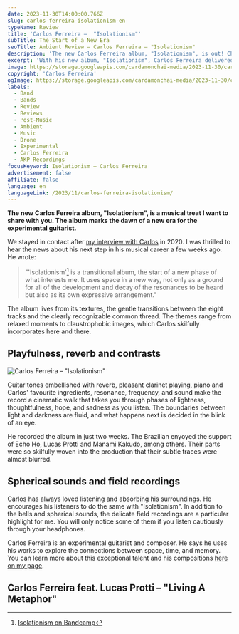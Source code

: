 ```yaml
---
date: 2023-11-30T14:00:00.766Z
slug: carlos-ferreira-isolationism-en
typeName: Review
title: 'Carlos Ferreira –  "Isolationism"'
subTitle: The Start of a New Era
seoTitle: Ambient Review – Carlos Ferreira – "Isolationism"
description: 'The new Carlos Ferreira album, "Isolationism", is out! Check it out here, and find out some exclusive insights about it!'
excerpt: 'With his new album, "Isolationism", Carlos Ferreira delivered one of the most beautiful ambient records of this year. The eight pieces tell of lightness, thoughtfulness, hope, and sadness. Listen to it right here and find out some fascinating details about it.'
image: https://storage.googleapis.com/cardamonchai-media/2023-11-30/carlos-ferreira-isolationism-3-jpg-imagine-080808_30302b_1024_768/640.webp
copyright: 'Carlos Ferreira'
ogImage: https://storage.googleapis.com/cardamonchai-media/2023-11-30/carlos-ferreira-isolationism-og-jpg-imagine-080808_464541_1200_628/640.webp
labels:
  - Band
  - Bands
  - Review
  - Reviews
  - Post-Music
  - Ambient
  - Music
  - Drone
  - Experimental
  - Carlos Ferreira
  - AKP Recordings
focusKeyword: Isolationism – Carlos Ferreira
advertisement: false
affiliate: false
language: en
languageLink: /2023/11/carlos-ferreira-isolationism/
---
```


**The new Carlos Ferreira album, "Isolationism", is a musical treat I want to share with you. The album marks the dawn of a new era for the experimental guitarist.**

We stayed in contact after [my interview with Carlos](/2020/10/carlos-ferreira-interview-en/) in 2020. I was thrilled to hear the news about his next step in his musical career a few weeks ago. He wrote:

> "'Isolationism'[^1] is a transitional album, the start of a new phase of what interests me. It uses space in a new way, not only as a ground for all of the development and decay of the resonances to be heard but also as its own expressive arrangement."

The album lives from its textures, the gentle transitions between the eight tracks and the clearly recognizable common thread. The themes range from relaxed moments to claustrophobic images, which Carlos skilfully incorporates here and there.

## Playfulness, reverb and contrasts

![Carlos Ferreira – "Isolationism"](https://storage.googleapis.com/cardamonchai-media/2023-11-30/cf-isolationism-3000px-jpg-imagine-f8f8f8_6c6c63_3000_3000/640.webp 'Carlos Ferreira – "Isolationism"')

Guitar tones embellished with reverb, pleasant clarinet playing, piano and Carlos' favourite ingredients, resonance, frequency, and sound make the record a cinematic walk that takes you through phases of lightness, thoughtfulness, hope, and sadness as you listen. The boundaries between light and darkness are fluid, and what happens next is decided in the blink of an eye.

He recorded the album in just two weeks. The Brazilian enyoyed the support of Echo Ho, Lucas Protti and Manami Kakudo, among others. Their parts were so skilfully woven into the production that their subtle traces were almost blurred.

## Spherical sounds and field recordings

Carlos has always loved listening and absorbing his surroundings. He encourages his listeners to do the same with "Isolationism". In addition to the bells and spherical sounds, the delicate field recordings are a particular highlight for me. You will only notice some of them if you listen cautiously through your headphones.

Carlos Ferreira is an experimental guitarist and composer. He says he uses his works to explore the connections between space, time, and memory. You can learn more about this exceptional talent and his compositions [here on my page](/tag/carlos-ferreira).

## Carlos Ferreira feat. Lucas Protti – "Living A Metaphor"

<YouTube id="sIYBhCm6Ul8" />

[^1]: [Isolationism on Bandcamp](https://carlosferreira.bandcamp.com/album/isolationism)
